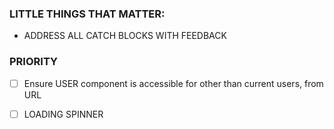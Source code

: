 ### LITTLE THINGS THAT MATTER:

- ADDRESS ALL CATCH BLOCKS WITH FEEDBACK

### PRIORITY

- [ ] Ensure USER component is accessible for other than current users, from URL

- [ ] LOADING SPINNER
